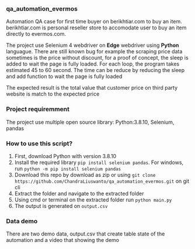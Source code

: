 ### qa_automation_evermos
Automation QA case for first time buyer on berikhtiar.com to buy an item. berikhtiar.com is personal reseller store to accomodate user to buy an item directly to evermos.com.

The project use Selenium 4 webdriver on **Edge** webdriver using **Python** languague. There are still known bug for example the scraping price data sometimes is the price without discount, for a proof of concept, the sleep is added to wait the page is fully loaded. For each loop, the program takes estimated 45 to 60 second. The time can be reduce by reducing the sleep and add function to wait the page is fully loaded

The expected result is the total value that customer price on third party website is match to the expected price 


### Project requiremment
The project use multiple open source library: Python:3.8.10, Selenium, pandas

### How to use this script?
1. First, download Python with version 3.8.10
2. Install the required library `pip install selenium pandas`. For windows, run `python -m pip install selenium pandas`
3. Download this repo by download as zip or using `git clone https://github.com/ChandraLiuswanto/qa_automation_evermos.git` on git cli
4. Extract the folder and navigate to the extracted folder
5. Using cmd or terminal on the extracted folder run  `python main.py `
6. The output is generated on  `output.csv `

### Data demo
There are two demo data, output.csv that create table state of the automation and a video that showing the demo

